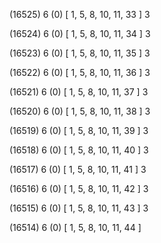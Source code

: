 (16525) 6 (0) [ 1, 5, 8, 10, 11, 33 ] 3 


(16524) 6 (0) [ 1, 5, 8, 10, 11, 34 ] 3 


(16523) 6 (0) [ 1, 5, 8, 10, 11, 35 ] 3 


(16522) 6 (0) [ 1, 5, 8, 10, 11, 36 ] 3 


(16521) 6 (0) [ 1, 5, 8, 10, 11, 37 ] 3 


(16520) 6 (0) [ 1, 5, 8, 10, 11, 38 ] 3 


(16519) 6 (0) [ 1, 5, 8, 10, 11, 39 ] 3 


(16518) 6 (0) [ 1, 5, 8, 10, 11, 40 ] 3 


(16517) 6 (0) [ 1, 5, 8, 10, 11, 41 ] 3 


(16516) 6 (0) [ 1, 5, 8, 10, 11, 42 ] 3 


(16515) 6 (0) [ 1, 5, 8, 10, 11, 43 ] 3 


(16514) 6 (0) [ 1, 5, 8, 10, 11, 44 ]  

